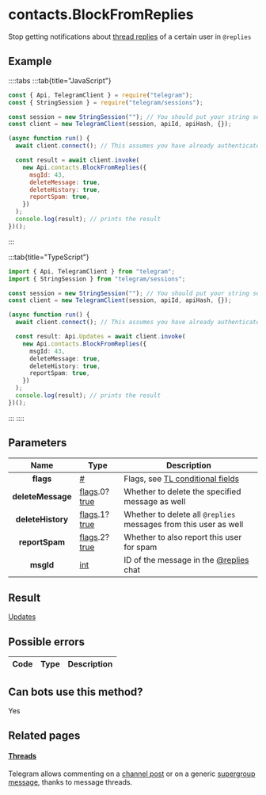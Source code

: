 # contacts.BlockFromReplies

Stop getting notifications about [thread replies](https://core.telegram.org/api/threads) of a certain user in `@replies`

## Example

::::tabs
:::tab{title="JavaScript"}

```js
const { Api, TelegramClient } = require("telegram");
const { StringSession } = require("telegram/sessions");

const session = new StringSession(""); // You should put your string session here
const client = new TelegramClient(session, apiId, apiHash, {});

(async function run() {
  await client.connect(); // This assumes you have already authenticated with .start()

  const result = await client.invoke(
    new Api.contacts.BlockFromReplies({
      msgId: 43,
      deleteMessage: true,
      deleteHistory: true,
      reportSpam: true,
    })
  );
  console.log(result); // prints the result
})();
```

:::

:::tab{title="TypeScript"}

```ts
import { Api, TelegramClient } from "telegram";
import { StringSession } from "telegram/sessions";

const session = new StringSession(""); // You should put your string session here
const client = new TelegramClient(session, apiId, apiHash, {});

(async function run() {
  await client.connect(); // This assumes you have already authenticated with .start()

  const result: Api.Updates = await client.invoke(
    new Api.contacts.BlockFromReplies({
      msgId: 43,
      deleteMessage: true,
      deleteHistory: true,
      reportSpam: true,
    })
  );
  console.log(result); // prints the result
})();
```

:::
::::

## Parameters

|       Name        | Type                                                                                                                              | Description                                                                                             |
| :---------------: | --------------------------------------------------------------------------------------------------------------------------------- | ------------------------------------------------------------------------------------------------------- |
|     **flags**     | [#](https://core.telegram.org/type/%23)                                                                                           | Flags, see [TL conditional fields](https://core.telegram.org/mtproto/TL-combinators#conditional-fields) |
| **deleteMessage** | [flags](https://core.telegram.org/mtproto/TL-combinators#conditional-fields).0?[true](https://core.telegram.org/constructor/true) | Whether to delete the specified message as well                                                         |
| **deleteHistory** | [flags](https://core.telegram.org/mtproto/TL-combinators#conditional-fields).1?[true](https://core.telegram.org/constructor/true) | Whether to delete all `@replies` messages from this user as well                                        |
|  **reportSpam**   | [flags](https://core.telegram.org/mtproto/TL-combinators#conditional-fields).2?[true](https://core.telegram.org/constructor/true) | Whether to also report this user for spam                                                               |
|     **msgId**     | [int](https://core.telegram.org/type/int)                                                                                         | ID of the message in the [@replies](https://core.telegram.org/api/threads#replies) chat                 |

## Result

[Updates](https://core.telegram.org/type/Updates)

## Possible errors

| Code | Type | Description |
| :--: | ---- | ----------- |

## Can bots use this method?

Yes

## Related pages

#### [Threads](https://core.telegram.org/api/threads)

Telegram allows commenting on a [channel post](https://core.telegram.org/api/channel) or on a generic [supergroup message](https://core.telegram.org/api/channel), thanks to message threads.
